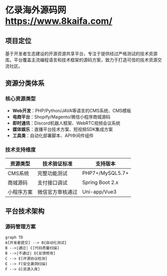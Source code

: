 # 亿录海外源码网 https://www.8kaifa.com/

## 项目定位
基于开发者生态建设的开源资源共享平台，专注于提供经过严格测试的技术资源库。平台覆盖主流编程语言和技术框架的源码方案，致力于打造可信的技术资源交流社区。

## 资源分类体系

### 核心资源类型
- ​**Web开发**：PHP/Python/JAVA等语言的CMS系统、CMS模板
- ​**电商平台**：Shopify/Magento/微信小程序商城源码
- ​**即时通讯**：Discord机器人框架、WebRTC视频会议系统
- ​**媒体娱乐**：直播平台技术方案、短视频SDK集成方案
- ​**工具类**：自动化部署脚本、API中间件组件

### 技术支持维度
| 资源类型       | 技术验证标准                  | 支持版本            |
|----------------|-----------------------------|-------------------|
| CMS系统        | 完整功能测试                | PHP7+/MySQL5.7+    |
| 商城源码       | 支付接口调试                | Spring Boot 2.x   |
| 小程序方案     | 微信官方审核通过            | Uni-app/Vue3      |

## 平台技术架构

### 源码管理方案
```mermaid
graph TD
A[开发者提交] --> B{自动化测试}
B -->|通过| C[代码质量扫描]
B -->|不通过| D[反馈修改]
C --> E[开源协议检测]
E --> F[安全漏洞扫描]
F --> G[资源入库]
